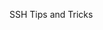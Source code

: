 SSH Tips and Tricks

<!---
aguedamarion/aguedamarion is a ✨ special ✨ repository because its `README.md` (this file) appears on your GitHub profile.
You can click the Preview link to take a look at your changes.
--->
